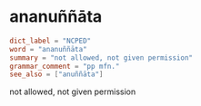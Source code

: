 # ananuññāta

``` toml
dict_label = "NCPED"
word = "ananuññāta"
summary = "not allowed, not given permission"
grammar_comment = "pp mfn."
see_also = ["anuññāta"]
```

not allowed, not given permission

